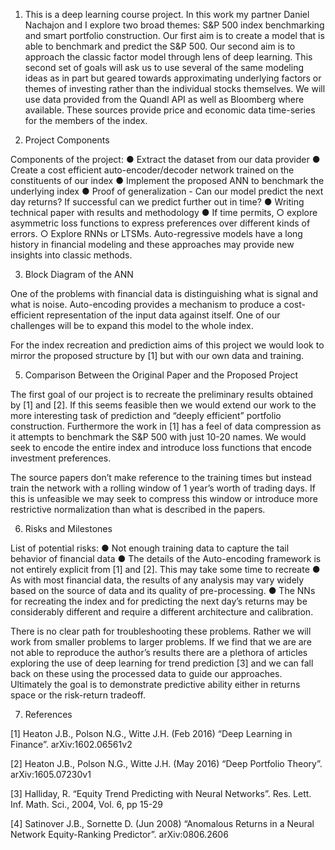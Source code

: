 1. This is a deep learning course project. In this work my partner Daniel Nachajon and I explore two broad themes: S&P 500 index benchmarking and smart portfolio construction. Our first aim is to create a model that is able to benchmark and predict the S&P 500. Our second aim is to approach the classic factor model through lens of deep learning. This second set of goals will ask us to use several of the same modeling ideas as in part but geared towards approximating underlying factors or themes of investing rather than the individual stocks themselves. We will use data provided from the Quandl API as well as Bloomberg where available. These sources provide price and economic data time-series for the members of the index.

2. Project Components

Components of the project:
●	Extract the dataset from our data provider
●	Create a cost efficient auto-encoder/decoder network trained on the constituents of our index
●	Implement the proposed ANN to benchmark the underlying index
●	Proof of generalization - Can our model predict the next day returns? If successful can we predict further out in time?
●	Writing technical paper with results and methodology
●	If time permits, 
	○	explore asymmetric loss functions to express preferences over different kinds of errors.
	○	Explore RNNs or LTSMs. Auto-regressive models have a long history in financial modeling and these approaches may provide new insights into classic methods. 

3. Block Diagram of the ANN
  
One of the problems with financial data is distinguishing what is signal and what is noise. Auto-encoding provides a mechanism to produce a cost-efficient representation of the input data against itself. One of our challenges will be to expand this model to the whole index.

For the index recreation and prediction aims of this project we would look to mirror the proposed structure by [1] but with our own data and training.

5. Comparison Between the Original Paper and the Proposed Project

The first goal of our project is to recreate the preliminary results obtained by [1] and [2]. If this seems feasible then we would extend our work to the more interesting task of prediction and “deeply efficient” portfolio construction. Furthermore the work in [1] has a feel of data compression as it attempts to benchmark the S&P 500 with just 10-20 names. We would seek to encode the entire index and introduce loss functions that encode investment preferences.

The source papers don’t make reference to the training times but instead train the network with a rolling window of 1 year’s worth of trading days. If this is unfeasible we may seek to compress this window or introduce more restrictive normalization than what is described in the papers.

6. Risks and Milestones

List of potential risks:
●	Not enough training data to capture the tail behavior of financial data
●	The details of the Auto-encoding framework is not entirely explicit from [1] and [2]. This may take some time to recreate
●	As with most financial data, the results of any analysis may vary widely based on the source of data and its quality of pre-processing.
●	The NNs for recreating the index and for predicting the next day’s returns may be considerably different and require a different architecture and calibration.

There is no clear path for troubleshooting these problems. Rather we will work from smaller problems to larger problems. If we find that we are are  not able to reproduce the author’s results there are a plethora of articles exploring the use of deep learning for trend prediction [3] and we can fall back on these using the processed data to guide our approaches. Ultimately the goal is to demonstrate predictive ability either in returns space or the risk-return tradeoff.

   
7. References

[1] Heaton J.B., Polson N.G., Witte J.H. (Feb 2016) “Deep Learning in Finance”. arXiv:1602.06561v2

[2] Heaton J.B., Polson N.G., Witte J.H. (May 2016) “Deep Portfolio Theory”. arXiv:1605.07230v1

[3] Halliday, R. “Equity Trend Predicting with Neural Networks”. Res. Lett. Inf. Math. Sci., 2004, Vol. 6, pp 15-29

[4] Satinover J.B., Sornette D. (Jun 2008) “Anomalous Returns in a Neural Network Equity-Ranking Predictor”. arXiv:0806.2606

